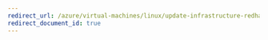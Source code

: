 ```yaml
---
redirect_url: /azure/virtual-machines/linux/update-infrastructure-redhat
redirect_document_id: true
---
```

